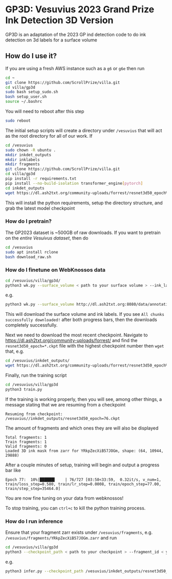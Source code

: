 # GP3D: Vesuvius 2023 Grand Prize Ink Detection 3D Version

GP3D is an adaptation of the 2023 GP ind detection code to do ink detection on 3d labels for a surface volume

## How do I use it?

If you are using a fresh AWS instance such as a `g6` or `g6e` then run

```bash
cd ~
git clone https://github.com/ScrollPrize/villa.git
cd villa/gp3d
sudo bash setup_sudo.sh
bash setup_user.sh
source ~/.bashrc
```
You will need to reboot after this step

```bash
sudo reboot
```

The initial setup scripts will create a directory under `/vesuvius` that will act as the root directory for all of our work. If

```bash
cd /vesuvius
sudo chown -R ubuntu .
mkdir inkdet_outputs
mkdir inklabels
mkdir fragments
git clone https://github.com/ScrollPrize/villa.git
cd villa/gp3d
pip install -r requirements.txt
pip install --no-build-isolation transformer_engine[pytorch]
cd inkdet_outputs
wget https://dl.ash2txt.org/community-uploads/forrest/resnet3d50_epoch%3D76.ckpt
```

This will install the python requirements, setup the directory structure, and grab the latest model checkpoint

### How do I pretrain?

The GP2023 dataset is ~500GB of raw downloads. If you want to pretrain on the _entire Vesuivus dataset_, then do

```bash
cd /vesuvius
sudo apt install rclone
bash download_raw.sh
```

### How do I finetune on WebKnossos data

```bash
cd /vesuvius/villa/gp3d/
python3 wk.py --surface_volume < path to your surface volume > --ink_labels < path to your inklabels >
```

e.g.

```bash
python3 wk.py --surface_volume http://dl.ash2txt.org:8080/data/annotations/zarr/YRkpZecXiB57JOGm/surface_volume/1/ --ink_labels http://dl.ash2txt.org:8080/data/annotations/zarr/YRkpZecXiB57JOGm/ink_labels/1/
```

This will download the surface volume and ink labels. If you see `All chunks successfully downloaded!` after both progress bars, then the downloads completely successfully. 

Next we need to download the most recent checkpoint. Navigate to https://dl.ash2txt.org/community-uploads/forrest/ and find the `resnet3d50_epoch=*.ckpt` file with the highest checkpoint number then `wget` that, e.g.

```bash
cd /vesuvius/inkdet_outputs/
wget https://dl.ash2txt.org/community-uploads/forrest/resnet3d50_epoch%3D76.ckpt
```

Finally, run the training script

```bash
cd /vesuvius/villa/gp3d
python3 train.py
```
If the training is working properly, then you will see, among other things, a message stating that we are resuming from a checkpoint

```
Resuming from checkpoint: /vesuvius//inkdet_outputs/resnet3d50_epoch=76.ckpt
```

The amount of fragments and which ones they are will also be displayed

```
Total fragments: 1
Train fragments: 1
Valid fragments: 0
Loaded 3D ink mask from zarr for YRkpZecXiB57JOGm, shape: (64, 10944, 29888)
```

After a couple minutes of setup, training will begin and output a progress bar like

```
Epoch 77:  10%|██████▌    | 76/727 [03:58<33:59,  0.32it/s, v_num=1, train/loss_step=0.580, train/lr_step=0.0008, train/epoch_step=77.00, train/step_step=35464.0]
```

You are now fine tuning on your data from webknossos!

To stop training, you can `ctrl+c` to kill the python training process. 

### How do I run inference

Ensure that your fragment zarr exists under `/vesuvius/fragments`, e.g. `/vesuvius/fragments/YRkpZecXiB57JOGm.zarr` and run

```bash
cd /vesuvius/villa/gp3d
python3 --checkpoint_path < path to your checkpoint > --fragment_id < your fragment id>
```

e.g.

```bash
python3 infer.py --checkpoint_path /vesuvius/inkdet_outputs/resnet3d50_epoch=76.ckpt --fragment_id YRkpZecXiB57JOGm
```